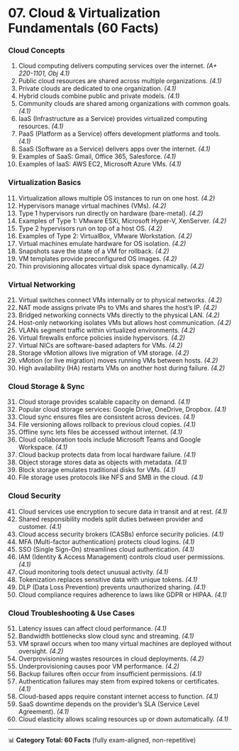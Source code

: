 # 07. Cloud & Virtualization Fundamentals (60 Facts)

### Cloud Concepts
1. Cloud computing delivers computing services over the internet. *(A+ 220-1101, Obj 4.1)*  
2. Public cloud resources are shared across multiple organizations. *(4.1)*  
3. Private clouds are dedicated to one organization. *(4.1)*  
4. Hybrid clouds combine public and private models. *(4.1)*  
5. Community clouds are shared among organizations with common goals. *(4.1)*  
6. IaaS (Infrastructure as a Service) provides virtualized computing resources. *(4.1)*  
7. PaaS (Platform as a Service) offers development platforms and tools. *(4.1)*  
8. SaaS (Software as a Service) delivers apps over the internet. *(4.1)*  
9. Examples of SaaS: Gmail, Office 365, Salesforce. *(4.1)*  
10. Examples of IaaS: AWS EC2, Microsoft Azure VMs. *(4.1)*  

### Virtualization Basics
11. Virtualization allows multiple OS instances to run on one host. *(4.2)*  
12. Hypervisors manage virtual machines (VMs). *(4.2)*  
13. Type 1 hypervisors run directly on hardware (bare-metal). *(4.2)*  
14. Examples of Type 1: VMware ESXi, Microsoft Hyper-V, XenServer. *(4.2)*  
15. Type 2 hypervisors run on top of a host OS. *(4.2)*  
16. Examples of Type 2: VirtualBox, VMware Workstation. *(4.2)*  
17. Virtual machines emulate hardware for OS isolation. *(4.2)*  
18. Snapshots save the state of a VM for rollback. *(4.2)*  
19. VM templates provide preconfigured OS images. *(4.2)*  
20. Thin provisioning allocates virtual disk space dynamically. *(4.2)*  

### Virtual Networking
21. Virtual switches connect VMs internally or to physical networks. *(4.2)*  
22. NAT mode assigns private IPs to VMs and shares the host’s IP. *(4.2)*  
23. Bridged networking connects VMs directly to the physical LAN. *(4.2)*  
24. Host-only networking isolates VMs but allows host communication. *(4.2)*  
25. VLANs segment traffic within virtualized environments. *(4.2)*  
26. Virtual firewalls enforce policies inside hypervisors. *(4.2)*  
27. Virtual NICs are software-based adapters for VMs. *(4.2)*  
28. Storage vMotion allows live migration of VM storage. *(4.2)*  
29. vMotion (or live migration) moves running VMs between hosts. *(4.2)*  
30. High availability (HA) restarts VMs on another host during failure. *(4.2)*  

### Cloud Storage & Sync
31. Cloud storage provides scalable capacity on demand. *(4.1)*  
32. Popular cloud storage services: Google Drive, OneDrive, Dropbox. *(4.1)*  
33. Cloud sync ensures files are consistent across devices. *(4.1)*  
34. File versioning allows rollback to previous cloud copies. *(4.1)*  
35. Offline sync lets files be accessed without internet. *(4.1)*  
36. Cloud collaboration tools include Microsoft Teams and Google Workspace. *(4.1)*  
37. Cloud backup protects data from local hardware failure. *(4.1)*  
38. Object storage stores data as objects with metadata. *(4.1)*  
39. Block storage emulates traditional disks for VMs. *(4.1)*  
40. File storage uses protocols like NFS and SMB in the cloud. *(4.1)*  

### Cloud Security
41. Cloud services use encryption to secure data in transit and at rest. *(4.1)*  
42. Shared responsibility models split duties between provider and customer. *(4.1)*  
43. Cloud access security brokers (CASBs) enforce security policies. *(4.1)*  
44. MFA (Multi-factor authentication) protects cloud logins. *(4.1)*  
45. SSO (Single Sign-On) streamlines cloud authentication. *(4.1)*  
46. IAM (Identity & Access Management) controls cloud user permissions. *(4.1)*  
47. Cloud monitoring tools detect unusual activity. *(4.1)*  
48. Tokenization replaces sensitive data with unique tokens. *(4.1)*  
49. DLP (Data Loss Prevention) prevents unauthorized sharing. *(4.1)*  
50. Cloud compliance requires adherence to laws like GDPR or HIPAA. *(4.1)*  

### Cloud Troubleshooting & Use Cases
51. Latency issues can affect cloud performance. *(4.1)*  
52. Bandwidth bottlenecks slow cloud sync and streaming. *(4.1)*  
53. VM sprawl occurs when too many virtual machines are deployed without oversight. *(4.2)*  
54. Overprovisioning wastes resources in cloud deployments. *(4.2)*  
55. Underprovisioning causes poor VM performance. *(4.2)*  
56. Backup failures often occur from insufficient permissions. *(4.1)*  
57. Authentication failures may stem from expired tokens or certificates. *(4.1)*  
58. Cloud-based apps require constant internet access to function. *(4.1)*  
59. SaaS downtime depends on the provider’s SLA (Service Level Agreement). *(4.1)*  
60. Cloud elasticity allows scaling resources up or down automatically. *(4.1)*  

---

📊 **Category Total: 60 Facts** (fully exam-aligned, non-repetitive)
